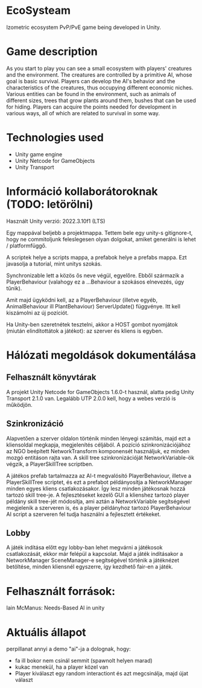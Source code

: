 # EcoSysteam

Izometric ecosystem PvP/PvE game being developed in Unity.
# Game description
As you start to play you can see a small ecosystem with players' creatures and the environment. The creatures are controlled by a primitive AI, whose goal is basic survival. Players can develop the AI's behavior and the characteristics of the creatures, thus occupying different economic niches. Various entities can be found in the environment, such as animals of different sizes, trees that grow plants around them, bushes that can be used for hiding. Players can acquire the points needed for development in various ways, all of which are related to survival in some way.
# Technologies used
* Unity game engine
* Unity Netcode for GameObjects
* Unity Transport

# Információ kollaborátoroknak (TODO: letörölni)

Használt Unity verzió: 2022.3.10f1 (LTS)

Egy mappával beljebb a projektmappa. Tettem bele egy unity-s gitignore-t, hogy ne commitoljunk feleslegesen olyan dolgokat, amiket generálni is lehet / platformfüggő.

A scriptek helye a scripts mappa, a prefabok helye a prefabs mappa. Ezt javasolja a tutorial, mint unitys szokás.

Synchronizable lett a közös ős neve végül, egyelőre. Ebből származik a PlayerBehaviour (valahogy ez a ...Behaviour a szokásos elnevezés, úgy tűnik).

Amit majd ügyködni kell, az a PlayerBehaviour (illetve egyéb, AnimalBehaviour ill PlantBehaviour) ServerUpdate() függvénye. Itt kell kiszámolni az új pozíciót.

Ha Unity-ben szeretnétek tesztelni, akkor a HOST gombot nyomjátok (miután elindítottátok a játékot): az szerver és kliens is egyben.

# Hálózati megoldások dokumentálása

## Felhasznált könyvtárak

A projekt Unity Netcode for GameObjects 1.6.0-t használ, alatta pedig Unity Transport 2.1.0 van. Legalább UTP 2.0.0 kell, hogy a webes verzió is működjön.

## Szinkronizáció

Alapvetően a szerver oldalon történik minden lényegi számítás, majd ezt a kliensoldal megkapja, megjelenítés céljából. A pozíció szinkronizációjához az NGO beépített NetworkTransform komponensét használjuk, ez minden mozgó entitáson rajta van. A skill tree szinkronizációját NetworkVariable-ök végzik, a PlayerSkillTree scriptben.

A játékos prefab tartalmazza az AI-t megvalósító PlayerBehaviour, illetve a PlayerSkillTree scriptet, és ezt a prefabot példányosítja a NetworkManager minden egyes kliens csatlakozásakor. Így lesz minden játékosnak hozzá tartozó skill tree-je. A fejlesztéseket kezelő GUI a klienshez tartozó player példány skill tree-jét módosítja, ami aztán a NetworkVariable segítségével megjelenik a szerveren is, és a player példányhoz tartozó PlayerBehaviour AI script a szerveren fel tudja használni a fejlesztett értékeket.

## Lobby

A játék indítása előtt egy lobby-ban lehet megvárni a játékosok csatlakozását, ekkor már felépül a kapcsolat. Majd a játék indításakor a NetworkManager SceneManager-e segítségével történik a játéknézet betöltése, minden kliensnél egyszerre, így kezdhető fair-en a játék.

# Felhasznált források:

Iain McManus: Needs-Based AI in unity


# Aktuális állapot

perpillanat annyi a demo "ai"-ja a dolognak, hogy:

- fa ill bokor nem csinál semmit (spawnolt helyen marad)
- kukac menekül, ha a player közel van
- Player kiválaszt egy random interactiont és azt megcsinálja, majd újat választ

